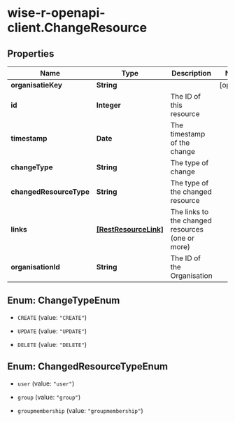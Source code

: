 # wise-r-openapi-client.ChangeResource

## Properties
Name | Type | Description | Notes
------------ | ------------- | ------------- | -------------
**organisatieKey** | **String** |  | [optional] 
**id** | **Integer** | The ID of this resource | 
**timestamp** | **Date** | The timestamp of the change | 
**changeType** | **String** | The type of change | 
**changedResourceType** | **String** | The type of the changed resource | 
**links** | [**[RestResourceLink]**](RestResourceLink.md) | The links to the changed resources (one or more) | 
**organisationId** | **String** | The ID of the Organisation | 


<a name="ChangeTypeEnum"></a>
## Enum: ChangeTypeEnum


* `CREATE` (value: `"CREATE"`)

* `UPDATE` (value: `"UPDATE"`)

* `DELETE` (value: `"DELETE"`)




<a name="ChangedResourceTypeEnum"></a>
## Enum: ChangedResourceTypeEnum


* `user` (value: `"user"`)

* `group` (value: `"group"`)

* `groupmembership` (value: `"groupmembership"`)




